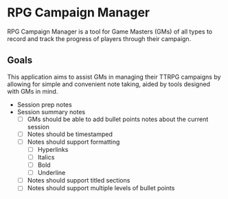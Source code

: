 RPG Campaign Manager
==========================

RPG Campaign Manager is a tool for Game Masters (GMs) of all types to record and track the progress of players through their campaign.

## Goals
This application aims to assist GMs in managing their TTRPG campaigns by allowing for simple and convenient note taking, aided by tools designed with GMs in mind.
- Session prep notes
- Session summary notes
  - [ ] GMs should be able to add bullet points notes about the current session
  - [ ] Notes should be timestamped
  - [ ] Notes should support formatting
    - [ ] Hyperlinks
    - [ ] Italics
    - [ ] Bold
    - [ ] Underline
  - [ ] Notes should support titled sections
  - [ ] Notes should support multiple levels of bullet points